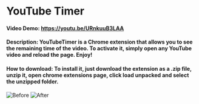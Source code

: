 
# YouTube Timer
#### Video Demo:  <https://youtu.be/URnkuuB3LAA>
#### Description: YouTubeTimer is a Chrome extension that allows you to see the remaining time of the video. To activate it, simply open any YouTube video and reload the page. Enjoy!
#### How to download: To install it, just download the extension as a .zip file, unzip it, open chrome extensions page, click load unpacked and select the unzipped folder.
![Before](https://user-images.githubusercontent.com/96592769/186196170-406b090f-e956-49d5-bc82-687ec7b70ea9.png)
![After](https://user-images.githubusercontent.com/96592769/186196211-606b0e0a-8ebb-4458-9c93-40d0bb5ff702.png)
